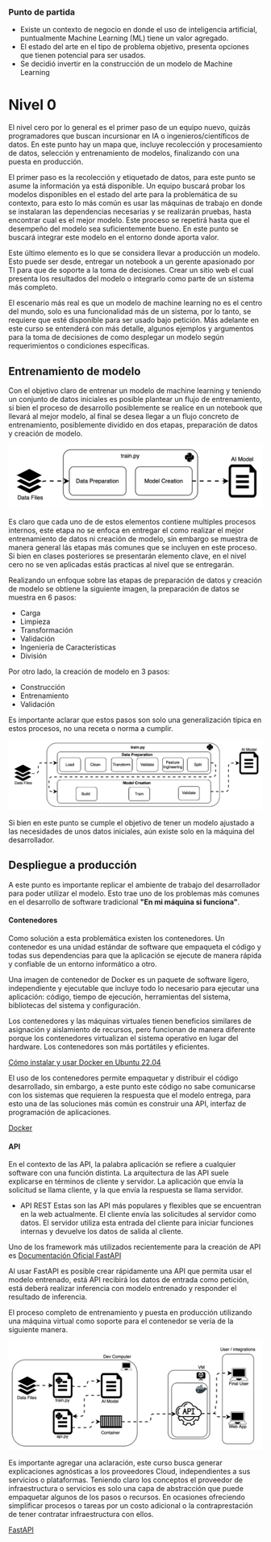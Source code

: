 ### Punto de partida

- Existe un contexto de negocio en donde el uso de inteligencia artificial, puntualmente Machine Learning (ML) tiene un valor agregado. 
- El estado del arte en el tipo de problema objetivo, presenta opciones que tienen potencial para ser usados.
- Se decidió invertir en la construcción de un modelo de Machine Learning

# Nivel 0
El nivel cero por lo general es el primer paso de un equipo nuevo, quizás programadores que buscan incursionar en IA o ingenieros/científicos de datos. En este punto hay un mapa que, incluye recolección y procesamiento de datos, selección y entrenamiento de modelos, finalizando con una puesta en producción.

El primer paso es la recolección y etiquetado de datos, para este punto se asume la información ya está disponible.
Un equipo buscará probar los modelos disponibles en el estado del arte para la problemática de su contexto, para esto lo más común es usar las máquinas de trabajo en donde se instalaran las dependencias necesarias y se realizarán pruebas, hasta encontrar cual es el mejor modelo. Este proceso se repetirá hasta que el desempeño del modelo sea suficientemente bueno. En este punto se buscará integrar este modelo en el entorno donde aporta valor.

Este último elemento es lo que se considera llevar a producción un modelo. Esto puede ser desde, entregar un notebook a un gerente apasionado por TI para que de soporte a la toma de decisiones. Crear un sitio web el cual presenta los resultados del modelo o integrarlo como parte de un sistema más completo.

El escenario más real es que un modelo de machine learning no es el centro del mundo, solo es una funcionalidad más de un sistema, por lo tanto, se requiere que esté disponible para ser usado bajo petición. Más adelante en este curso se entenderá con más detalle, algunos ejemplos y argumentos para la toma de decisiones de como desplegar un modelo según requerimientos o condiciones específicas.

## Entrenamiento de modelo

Con el objetivo claro de entrenar un modelo de machine learning y teniendo un conjunto de datos iniciales es posible plantear un flujo de entrenamiento, si bien el proceso de desarrollo posiblemente se realice en un notebook que llevará al mejor modelo, al final se desea llegar a un flujo concreto de entrenamiento, posiblemente dividido en dos etapas, preparación de datos y creación de modelo.

![basic train flow](img/lvl0_train.svg)

Es claro que cada uno de de estos elementos contiene multiples procesos internos, este etapa no se enfoca en entregar el como realizar el mejor entrenamiento de datos ni creación de modelo, sin embargo se muestra de manera general lás etapas más comunes que se incluyen en este proceso. Si bien en clases posteriores se presentarán elemento clave, en el nivel cero no se ven aplicadas estás practicas al nivel que se entregarán.

Realizando un enfoque sobre las etapas de preparación de datos y creación de modelo se obtiene la siguiente imagen, la preparación de datos se muestra en 6 pasos:
- Carga
- Limpieza
- Transformación
- Validación
- Ingeniería de Características
- División

Por otro lado, la creación de modelo en 3 pasos:
- Construcción
- Entrenamiento
- Validación

Es importante aclarar que estos pasos son solo una generalización típica en estos procesos,  no una receta o norma a cumplir.

![detalle de entrenamiento](img/lvl0_train_detail.svg)

Si bien en este punto se cumple el objetivo de tener un modelo ajustado a las necesidades de unos datos iniciales, aún existe solo en la máquina del desarrollador.

## Despliegue a producción


A este punto es importante replicar el ambiente de trabajo del desarrollador para poder utilizar el modelo. Esto trae uno de los problemas más comunes en el desarrollo de software tradicional **"En mi máquina si funciona"**.

#### Contenedores

Como solución a esta problemática existen los contenedores. Un contenedor es una unidad estándar de software que empaqueta el código y todas sus dependencias para que la aplicación se ejecute de manera rápida y confiable de un entorno informático a otro.

Una imagen de contenedor de Docker es un paquete de software ligero, independiente y ejecutable que incluye todo lo necesario para ejecutar una aplicación: código, tiempo de ejecución, herramientas del sistema, bibliotecas del sistema y configuración.

Los contenedores y las máquinas virtuales tienen beneficios similares de asignación y aislamiento de recursos, pero funcionan de manera diferente porque los contenedores virtualizan el sistema operativo en lugar del hardware. Los contenedores son más portátiles y eficientes.

[Cómo instalar y usar Docker en Ubuntu 22.04](https://www.digitalocean.com/community/tutorials/how-to-install-and-use-docker-on-ubuntu-22-04)

El uso de los contenedores permite empaquetar y distribuir el código desarrollado, sin embargo, a este punto este código no sabe comunicarse con los sistemas que requieren la respuesta que el modelo entrega, para esto una de las soluciones más común es construir una API, interfaz de programación de aplicaciones.

[Docker](Docker/README.md)

#### API

En el contexto de las API, la palabra aplicación se refiere a cualquier software con una función distinta. La arquitectura de las API suele explicarse en términos de cliente y servidor. La aplicación que envía la solicitud se llama cliente, y la que envía la respuesta se llama servidor.

- API REST
Estas son las API más populares y flexibles que se encuentran en la web actualmente. El cliente envía las solicitudes al servidor como datos. El servidor utiliza esta entrada del cliente para iniciar funciones internas y devuelve los datos de salida al cliente. 

Uno de los framework más utilizados recientemente para la creación de API es [Documentación Oficial FastAPI](https://fastapi.tiangolo.com)


Al usar FastAPI es posible crear rápidamente una API que permita usar el modelo entrenado, está API recibirá los datos de entrada como petición, está deberá realizar inferencia con modelo entrenado y responder el resultado de inferencia.

El proceso completo de entrenamiento y puesta en producción utilizando una máquina virtual como soporte para el contenedor se vería de la siguiente manera.

![nivel 0](img/lvl0.svg)

Es importante agregar una aclaración, este curso busca generar explicaciones agnósticas a los proveedores Cloud, independientes a sus servicios o plataformas. Teniendo claro los conceptos el proveedor de infraestructura o servicios es solo una capa de abstracción que puede empaquetar algunos de los pasos o recursos. En ocasiones ofreciendo simplificar procesos o tareas por un costo adicional o la contraprestación de tener contratar infraestructura con ellos.

[FastAPI](FastAPI/README.md)